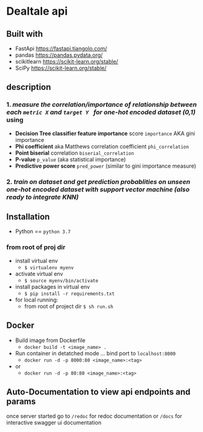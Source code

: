 # Dealtale api

## Built with

- FastApi https://fastapi.tiangolo.com/
- pandas https://pandas.pydata.org/
- scikitlearn https://scikit-learn.org/stable/
- SciPy https://scikit-learn.org/stable/

## description

### 1. **_measure the correlation/importance of relationship between each `metric X` and `target Y ` for one-hot encoded dataset (0,1)_** using

- **Decision Tree classifier feature importance** score `importance` AKA gini importance
- **Phi coefficient** aka Matthews correlation coefficient `phi_correlation`
- **Point biserial** correlation `biserial_correlation`
- **P-value** `p_value` (aka statistical importance)
- **Predictive power score** `pred_power` (similar to gini importance measure)

### 2. **_train on dataset and get prediction probablities on unseen one-hot encoded dataset with support vector machine (also ready to integrate KNN)_**

## Installation

- Python == `python 3.7`

### from root of proj dir

- install virtual env
  - `$ virtualenv myenv`
- activate virtual env
  - `$ source myenv/bin/activate`
- install packages in virtual env
  - `$ pip install -r requirements.txt`
- for local running:
  - from root of project dir `$ sh run.sh`

## Docker

- Build image from Dockerfile
  - `docker build -t <image_name> .`
- Run container in detatched mode ... bind port to `localhost:8000`
  - `docker run -d -p 8000:80 <image_name>:<tag>`
- or
  - `docker run -d -p 80:80 <image_name>:<tag>`

## Auto-Documentation to view api endpoints and params

once server started go to `/redoc` for redoc documentation or `/docs` for interactive swagger ui documentation
